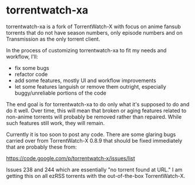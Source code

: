 torrentwatch-xa
===============

torrentwatch-xa is a fork of TorrentWatch-X with focus on anime fansub torrents that do not have season numbers, only episode numbers and on Transmission as the only torrent client.

In the process of customizing torrentwatch-xa to fit my needs and workflow, I'll:

- fix some bugs
- refactor code
- add some features, mostly UI and workflow improvements
- let some features languish or remove them outright, especially buggy/unreliable portions of the code
 
The end goal is for torrentwatch-xa to do only what it's supposed to do and do it well. Over time, this will mean that broken or aging features related to non-anime torrents will probably be removed rather than repaired. While such features still work, they will remain.


Currently it is too soon to post any code. There are some glaring bugs carried over from TorrentWatch-X 0.8.9 that should be fixed immediately that are probably these from:

https://code.google.com/p/torrentwatch-x/issues/list

Issues 238 and 244 which are essentially "no torrent found at URL." I am getting this on all ezRSS torrents with the out-of-the-box TorrentWatch-X.

